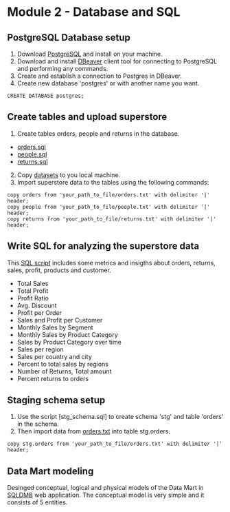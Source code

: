 # Module 2 - Database and SQL

## PostgreSQL Database setup
1. Download [PostgreSQL](https://www.postgresql.org/download/) and install on your machine.
2. Download and install [DBeaver](https://dbeaver.io/download/) client tool for connecting to PostgreSQL and performing any commands.
3. Create and establish a connection to Postgres in DBeaver.
4. Create new database 'postgres' or with another name you want.
```
CREATE DATABASE postgres;
```

## Create tables and upload superstore
1. Create tables orders, people and returns in the database.
- [orders.sql](https://github.com/souluran/datalearn101/blob/master/DE-101/Module2/orders.sql)
- [people.sql](https://github.com/souluran/datalearn101/blob/master/DE-101/Module2/people.sql)
- [returns.sql](https://github.com/souluran/datalearn101/blob/master/DE-101/Module2/returns.sql)
2. Copy [datasets](https://github.com/souluran/datalearn101/tree/master/DE-101/Module2/data) to you local machine.
3. Import superstore data to the tables using the following commands:
```
copy orders from 'your_path_to_file/orders.txt' with delimiter '|' header;
copy people from 'your_path_to_file/people.txt' with delimiter '|' header;
copy returns from 'your_path_to_file/returns.txt' with delimiter '|' header;
```

## Write SQL for analyzing the superstore data
This [SQL script](https://github.com/souluran/datalearn101/blob/master/DE-101/Module2/superstore_queries.sql) includes some metrics and insigths about orders, returns, sales, profit, products and customer.
- Total Sales
- Total Profit
- Profit Ratio
- Avg. Discount
- Profit per Order
- Sales and Profit per Customer
- Monthly Sales by Segment
- Monthly Sales by Product Category
- Sales by Product Category over time
- Sales per region
- Sales per country and city
- Percent to total sales by regions
- Number of Returns, Total amount
- Percent returns to orders

## Staging schema setup
1. Use the script [stg_schema.sql] to create schema 'stg' and table 'orders' in the schema.
2. Then import data from [orders.txt](https://github.com/souluran/datalearn101/blob/master/DE-101/Module2/data/orders.txt) into table stg.orders.
```
copy stg.orders from 'your_path_to_file/orders.txt' with delimiter '|' header;
```

## Data Mart modeling
Desinged conceptual, logical and physical models of the Data Mart in [SQLDMB](https://sqldbm.com/Home/) web application.
The conceptual model is very simple and it consists of 5 entities.


